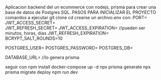 Aplicacion backend del un ecommerce con nodejs, prisma para crear una base de datos de Postgres SQL. 
PASOS PARA INICIALIZAR EL PROYECTO
comandos a ejecutar
git clone <repo-url>
cd <project>
crearse un archivo.env con:
PORT=
JWT_ACCESS_SECRET=  
JWT_REFRESH_SECRET=
JWT_ACCESS_EXPIRATION=   //pueden ser minutos, horas, dias
JWT_REFRESH_EXPIRATION=
BCRYPT_SALT_ROUNDS=10

POSTGRES_USER=
POSTGRES_PASSWORD=
POSTGRES_DB=

DATABASE_URL= //lo genera prisma

seguir con 
npm install
docker-compose up -d
npx prisma generate
npx prisma migrate deploy
npm run dev   
